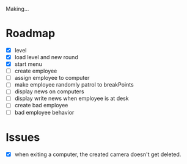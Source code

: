 Making...

# Roadmap
- [x] level
- [x] load level and new round
- [x] start menu
- [ ] create employee
- [ ] assign employee to computer
- [ ] make employee randomly patrol to breakPoints
- [ ] display news on computers
- [ ] display write news when employee is at desk
- [ ] create bad employee
- [ ] bad employee behavior

# Issues
- [x] when exiting a computer, the created camera doesn't get deleted.